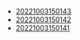- [20221003150143](/zet/20221003150143/README.md)
- [20221003150142](/zet/20221003150142/README.md)
- [20221003150141](/zet/20221003150141/README.md)
